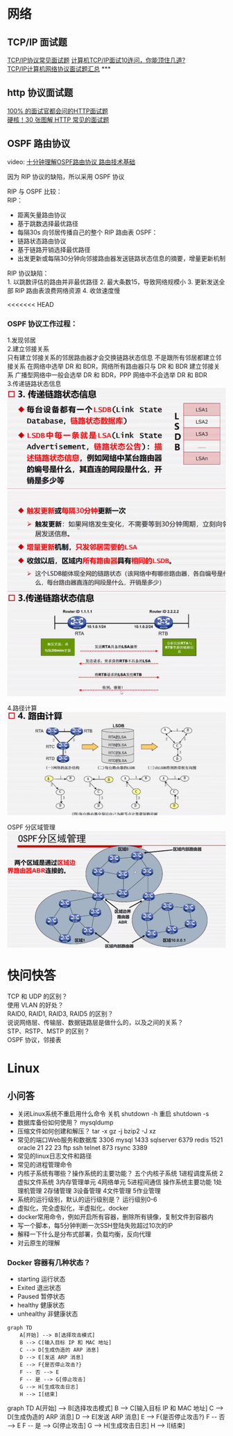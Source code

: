 # 网络  
## TCP/IP 面试题  
[TCP/IP协议常见面试题](https://blog.csdn.net/qq_41696018/article/details/124249818)
[计算机TCP/IP面试10连问，你能顶住几道?](https://zhuanlan.zhihu.com/p/357930679)  
[TCP/IP计算机网络协议面试题汇总](https://zhuanlan.zhihu.com/p/624875367) ***
  
  
## http 协议面试题  
[100% 的面试官都会问的HTTP面试题](https://zhuanlan.zhihu.com/p/135947893)  
[硬核！30 张图解 HTTP 常见的面试题](https://zhuanlan.zhihu.com/p/112010468)    
  
  
## OSPF 路由协议        
        
video: [十分钟理解OSPF路由协议 路由技术基础](https://www.bilibili.com/video/BV1YV41127U5/)
  
因为 RIP 协议的缺陷，所以采用 OSPF 协议  

RIP 与 OSPF 比较：  
RIP：  
* 距离矢量路由协议
* 基于跳数选择最优路径
* 每隔30s 向邻居传播自己的整个 RIP 路由表
OSPF：  
* 链路状态路由协议
* 基于链路开销选择最优路径
* 出发更新或每隔30分钟向邻接路由器发送链路状态信息的摘要，增量更新机制    
  
RIP 协议缺陷：  
	1. 以跳数评估的路由并非最优路径
	2. 最大条数15，导致网络规模小
	3. 更新发送全部 RIP 路由表浪费网络资源
	4. 收敛速度慢  
  
<<<<<<< HEAD
### OSPF 协议工作过程：      
    
1.发现邻居    
2.建立邻接关系    
	只有建立邻接关系的邻居路由器才会交换链路状态信息
	不是跟所有邻居都建立邻接关系
	在网络中选举 DR 和 BDR，网络所有路由器只与 DR 和 BDR 建立邻接关系
	广播型网络中一般会选举 DR 和 BDR，PPP 网络中不会选举 DR 和 BDR  
3.传递链路状态信息    
![](./photo/Pasted%20image%2020240315152415.png)    
![](./photo/Pasted%20image%2020240315152444.png)    
![](./photo/Pasted%20image%2020240315152526.png)    
  
4.路径计算  
![](./photo/Pasted%20image%2020240315152540.png)      


OSPF 分区域管理    
![](./photo/Pasted%20image%2020240315153041.png)    
    

  
  
# 快问快答  
  
TCP 和 UDP 的区别？  
使用 VLAN 的好处？  
RAID0, RAID1, RAID3, RAID5 的区别？  
说说网络层、传输层、数据链路层是做什么的，以及之间的关系？  
STP、RSTP、MSTP 的区别？  
OSPF 协议，邻接表  


  


# Linux  
## 小问答  
- 关闭Linux系统不重启用什么命令
  关机 shutdown -h
  重启 shutdown -s
- 数据库备份如何使用？
  mysqldump
- 压缩文件如何创建和解压？
  tar
  -x gz
  -j bzip2
  -J xz
- 常见的端口Web服务和数据库
  3306 mysql
  1433 sqlserver
  6379 redis
  1521 oracle
  21 22 23 ftp ssh telnet
  873 rsync
  3389   
- 常见的linux日志文件和路径
- 常见的进程管理命令
- 内核子系统有哪些？操作系统的主要功能？
  五个内核子系统  1进程调度系统  2虚拟文件系统  3内存管理单元  4网络单元  5进程间通信
  操作系统主要功能  1处理机管理  2存储管理  3设备管理  4文件管理  5作业管理
- 系统的运行级别，默认的运行级别是？
  运行级别0-6  
- 虚拟化，完全虚拟化，半虚拟化，docker
- docker常用命令，例如开启所有容器，删除所有镜像，复制文件到容器内
- 写一个脚本，每5分钟判断一次SSH登陆失败超过10次的IP
- 解释一下什么是分布式部署，负载均衡，反向代理
- 对云原生的理解
  
    
### Docker 容器有几种状态？

- starting 运行状态
- Exited 退出状态
- Paused 暂停状态
- healthy 健康状态
- unhealthy 非健康状态  
  
  
  
  
```mermaid  
graph TD
    A[开始] --> B[选择攻击模式]
    B --> C[输入目标 IP 和 MAC 地址]
    C --> D[生成伪造的 ARP 消息]
    D --> E[发送 ARP 消息]
    E --> F{是否停止攻击?}
    F -- 否 --> E
    F -- 是 --> G[停止攻击]
    G --> H[生成攻击日志]
    H --> I[结束]
```
graph TD
    A[开始] --> B[选择攻击模式]
    B --> C[输入目标 IP 和 MAC 地址]
    C --> D[生成伪造的 ARP 消息]
    D --> E[发送 ARP 消息]
    E --> F{是否停止攻击?}
    F -- 否 --> E
    F -- 是 --> G[停止攻击]
    G --> H[生成攻击日志]
    H --> I[结束]
